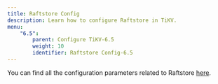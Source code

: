 ```yaml
---
title: Raftstore Config
description: Learn how to configure Raftstore in TiKV.
menu:
    "6.5":
        parent: Configure TiKV-6.5
        weight: 10
        identifier: Raftstore Config-6.5
---
```


You can find all the configuration parameters related to Raftstore [here](../tikv-configuration-file/#raftstore).
